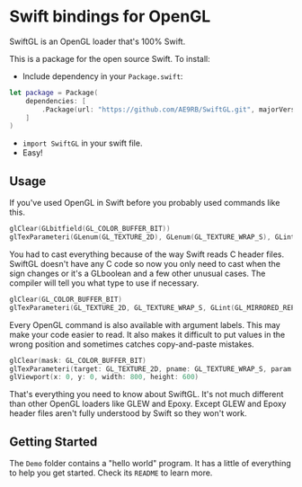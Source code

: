 # Swift bindings for OpenGL

SwiftGL is an OpenGL loader that's 100% Swift.

This is a package for the open source Swift. To install:

- Include dependency in your `Package.swift`:
```swift
let package = Package(
    dependencies: [
        .Package(url: "https://github.com/AE9RB/SwiftGL.git", majorVersion: 1)
    ]
)
```
- `import SwiftGL` in your swift file.
- Easy!


## Usage

If you've used OpenGL in Swift before you probably used commands like this.
```swift
glClear(GLbitfield(GL_COLOR_BUFFER_BIT))
glTexParameteri(GLenum(GL_TEXTURE_2D), GLenum(GL_TEXTURE_WRAP_S), GLint(GL_MIRRORED_REPEAT))
```
You had to cast everything because of the way Swift reads C header files.
SwiftGL doesn't have any C code so now you only need to cast when the sign
changes or it's a GLboolean and a few other unusual cases. The compiler
will tell you what type to use if necessary.
```swift
glClear(GL_COLOR_BUFFER_BIT)
glTexParameteri(GL_TEXTURE_2D, GL_TEXTURE_WRAP_S, GLint(GL_MIRRORED_REPEAT))
```
Every OpenGL command is also available with argument labels. This may make your
code easier to read. It also makes it difficult to put values in the wrong
position and sometimes catches copy-and-paste mistakes.
```swift
glClear(mask: GL_COLOR_BUFFER_BIT)
glTexParameteri(target: GL_TEXTURE_2D, pname: GL_TEXTURE_WRAP_S, param: GLint(GL_MIRRORED_REPEAT))
glViewport(x: 0, y: 0, width: 800, height: 600)
```
That's everything you need to know about SwiftGL. It's not much different than
other OpenGL loaders like GLEW and Epoxy. Except GLEW and Epoxy header files
aren't fully understood by Swift so they won't work.

## Getting Started

The `Demo` folder contains a "hello world" program. It has a little of
everything to help you get started. Check its `README` to learn more.
